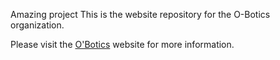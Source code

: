 Amazing project
This is the website repository for the O-Botics organization.

Please visit the [O'Botics](http://o-botics.org) website for more information.
